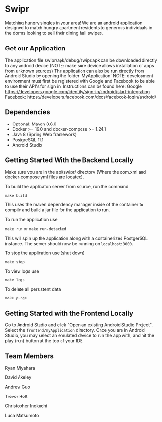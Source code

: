 # Swipr #

Matching hungry singles in your area! We are an android application designed to match hungry apartment residents to generous individuals in the dorms looking to sell their dining hall swipes.


## Get our Application ##
The application file swipr/apk/debug/swipr.apk can be downloaded directly to any android device (NOTE: make sure device allows installation of apps from unknown sources)
The application can also be run directly from Android Studio by opening the folder 'MyApplication' 
NOTE: development environment must first be registered with Google and Facebook to be able to use their API's for sign in. Instructions can be found here:
Google: https://developers.google.com/identity/sign-in/android/start-integrating
Facebook: https://developers.facebook.com/docs/facebook-login/android/

## Dependencies ##

- Optional: Maven 3.6.0
- Docker >= 19.0 and docker-compose >= 1.24.1
- Java 8 (Spring Web framework)
- PostgreSQL 11.1
- Android Studio
## Getting Started With the Backend Locally ##

Make sure you are in the api/swipr/ directory (Where the pom.xml and docker-compose.yml files are located).

To build the applicaton server from source, run the command

`make build`

This uses the maven dependency manager inside of the container to compile and build a jar file for the application to run. 

To run the application use

`make run` or `make run-detached`

This will spin up the application along with a containerized PostgerSQL instance.
The server should now be running on `localhost:3000`.

To stop the application use (shut down)

`make stop`

To view logs use

`make logs`

To delete all persistent data

`make purge`

## Getting Started with the Frontend Locally ## 

Go to Android Studio and click "Open an existing Android Studio Project". Select the 
`frontend/myApplication` directory. Once you are in Android Studio, you may select an emulated device to run the app with, and hit the play (run) button at the top of your IDE. 

## Team Members ##

Ryan Miyahara

David Akeley

Andrew Guo

Trevor Holt

Christopher Inokuchi

Luca Matsumoto
